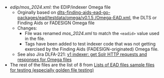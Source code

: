 * _edip/mos_2024.xml_: the EDIP/indexer Omega file
  * Orginally based on [dlts\-finding\-aids\-ead\-go\-packages/ead/testdata/omega/v0\.1\.5 /Omega\-EAD\.xml](https://raw.githubusercontent.com/NYULibraries/dlts-finding-aids-ead-go-packages/7baee7dfde24a01422ec8e6470fdc8a76d84b3fb/ead/testdata/omega/v0.1.5/Omega-EAD.xml), the DLTS or Finding Aids or FADESIGN Omega file
  * Changes:
    * File was renamed _mos_2024.xml_ to match the `<eadid>` value used in the file.
    * Tags have been added to test indexer code that was not getting exercised by the Finding Aids (FADESIGN-originated) Omega file.
  * See also Jira DLFA-221: [v1 indexer: get Solr HTTP requests and responses for Omega files](https://jira.nyu.edu/browse/DLFA-221)
* The rest of the files are the list of 8 from
[Lists of EAD files sample files for testing \(especially golden file testing\)](https://jira.nyu.edu/browse/DLFA-220)
